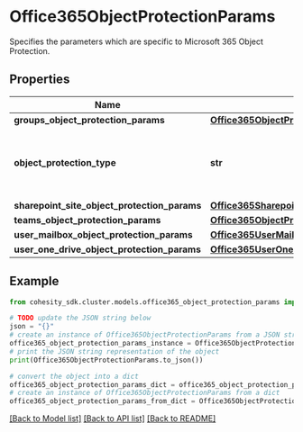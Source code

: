 # Office365ObjectProtectionParams

Specifies the parameters which are specific to Microsoft 365 Object Protection.

## Properties

Name | Type | Description | Notes
------------ | ------------- | ------------- | -------------
**groups_object_protection_params** | [**Office365ObjectProtectionCommonParams**](Office365ObjectProtectionCommonParams.md) |  | [optional] 
**object_protection_type** | **str** | Specifies the Microsoft 365 Object Protection type. | 
**sharepoint_site_object_protection_params** | [**Office365SharepointSiteObjectProtectionParams**](Office365SharepointSiteObjectProtectionParams.md) |  | [optional] 
**teams_object_protection_params** | [**Office365ObjectProtectionCommonParams**](Office365ObjectProtectionCommonParams.md) |  | [optional] 
**user_mailbox_object_protection_params** | [**Office365UserMailboxObjectProtectionParams**](Office365UserMailboxObjectProtectionParams.md) |  | [optional] 
**user_one_drive_object_protection_params** | [**Office365UserOneDriveObjectProtectionParams**](Office365UserOneDriveObjectProtectionParams.md) |  | [optional] 

## Example

```python
from cohesity_sdk.cluster.models.office365_object_protection_params import Office365ObjectProtectionParams

# TODO update the JSON string below
json = "{}"
# create an instance of Office365ObjectProtectionParams from a JSON string
office365_object_protection_params_instance = Office365ObjectProtectionParams.from_json(json)
# print the JSON string representation of the object
print(Office365ObjectProtectionParams.to_json())

# convert the object into a dict
office365_object_protection_params_dict = office365_object_protection_params_instance.to_dict()
# create an instance of Office365ObjectProtectionParams from a dict
office365_object_protection_params_from_dict = Office365ObjectProtectionParams.from_dict(office365_object_protection_params_dict)
```
[[Back to Model list]](../README.md#documentation-for-models) [[Back to API list]](../README.md#documentation-for-api-endpoints) [[Back to README]](../README.md)


